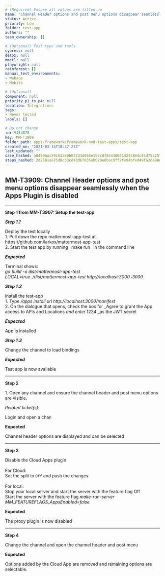 ```yaml
---
# (Required) Ensure all values are filled up
name: "Channel Header options and post menu options disappear seamlessly when the Apps Plugin is disabled"
status: Active
priority: Low
folder: test-app
authors: ""
team_ownership: []

# (Optional) Test type and tools
cypress: null
detox: null
mmctl: null
playwright: null
rainforest: []
manual_test_environments: 
- Webapp
- Mobile

# (Optional)
component: null
priority_p1_to_p4: null
location: Integrations
tags: 
- Never tested
labels: []

# Do not change
id: 9454878
key: MM-T3909
folder_path: apps-framework/framework-and-test-apps/test-app
created_on: "2021-03-14T18:47:23Z"
last_updated: ""
case_hashed: a8429aac59c63a89682331d668e155cdf8e34604142438edc45d7552573723220213e1e2df9b333a74ee00332b3ab1ef
steps_hashed: 2d25b1ae75d8c33cd43d67836ab020e0bac0ff2fe94bfed49fa3de88dd99b705e387e979d688ba0480d5c8b76f6ed9cb
---
```


## MM-T3909: Channel Header options and post menu options disappear seamlessly when the Apps Plugin is disabled

---

**Step 1 from MM-T3907: Setup the test-app**

<!-- (Auto-generated) Note: The following step/s in Step 1 should not be updated here. Instead, modify directly to the referenced MM-T3907 test case. -->

_**Step 1.1**_

Deploy the test locally\
1\. Pull down the repo mattermost-app-test at https\://github.com/larkox/mattermost-app-test\
2\. Start the test app by running \_make run \_in the command line

_**Expected**_

Terminal shows:\
_go build -o dist/mattermost-app-test\
LOCAL=true ./dist/mattermost-app-test http\://localhost:3000 :3000_

_**Step 1.2**_

Install the test-app\
1\. Type _/apps install url http\://localhost:3000/manifest_\
2\. On the dialogue that opens, check the box for \_Agree to grant the App access to APIs and Locations _and enter_ 1234 \_as the JWT secret

_**Expected**_

App is installed

_**Step 1.3**_

Change the channel to load bindings

_**Expected**_

Test app is now available

---

**Step 2**

1\. Open any channel and ensure the channel header and post menu options are visible.

_Related ticket(s):_

Login and open a chan

**Expected**

Channel header options are displayed and can be selected

---

**Step 3**

Disable the Cloud Apps plugin\
\
For Cloud:\
Set the split to `Off` and push the changes\
\
For local:\
Stop your local server and start the server with the feature flag Off\
Start the server with the feature flag _make-run-server MM\_FEATUREFLAGS\_AppsEnabled=false_

**Expected**

The proxy plugin is now disabled

---

**Step 4**

Change the channel and open the channel header and post menu

**Expected**

Options added by the Cloud App are removed and remaining options are selectable.
